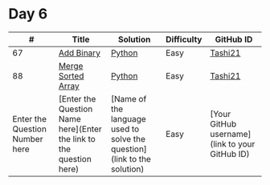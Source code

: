 # Day 6

| # | Title | Solution | Difficulty | GitHub ID |
|---| ----- | -------- | ---------- | --------- |
| 67 | [Add Binary](https://leetcode.com/problems/add-binary/) | [Python](https://github.com/Tashi21/21-days-of-code/blob/main/Day%2006/AddBinary_Tashi21.py) | Easy | [Tashi21](https://github.com/Tashi21) |
| 88 | [Merge Sorted Array](https://leetcode.com/problems/merge-sorted-array/) | [Python](https://github.com/Tashi21/21-days-of-code/blob/main/Day%2006/MergeSortedArray_Tashi21.py) | Easy | [Tashi21](https://github.com/Tashi21) |
| Enter the Question Number here | [Enter the Question Name here](Enter the link to the question here) | [Name of the language used to solve the question](link to the solution) | Easy | [Your GitHub username](link to your GitHub ID) |
